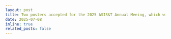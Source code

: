 ```yaml
---
layout: post
title: Two posters accepted for the 2025 ASIS&T Annual Meeing, which will be held in Washington D.C. (November 2025): (1) GenAI Competencies in Higher Education: An Analysis of Existing Literacy Frameworks; (2) Developing an Information Credibility Scale for Social Media and AI-generated Content: Insights from Expert and User Reviews
date: 2025-07-08
inline: true
related_posts: false
---
```


